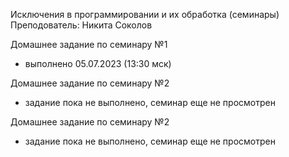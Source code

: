 Исключения в программировании и их обработка (семинары)
Преподователь: Никита Соколов

Домашнее задание по семинару №1
* выполнено 05.07.2023 (13:30 мск)

Домашнее задание по семинару №2
* задание пока не выполнено, семинар еще не просмотрен

Домашнее задание по семинару №2
* задание пока не выполнено, семинар еще не просмотрен